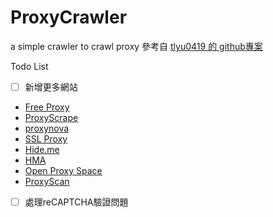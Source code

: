 # ProxyCrawler
a simple crawler to crawl proxy 
參考自
[tlyu0419 的 github專案](https://tlyu0419.github.io/2020/02/07/WebCrawler-ProxyPool/?fbclid=IwAR2mywkdfZPvapbeb4PSPgd_VSbdiYGrCIhHxG_91zrmw3lHRSac8sWBI68)

Todo List
- [ ] 新增更多網站
- [Free Proxy](http://free-proxy.cz/en/)
- [ProxyScrape](https://proxyscrape.com/free-proxy-list)
- [proxynova](https://www.proxynova.com/proxy-server-list)
- [SSL Proxy](https://www.sslproxies.org/)
- [Hide.me](https://hide.me/en/proxy)
- [HMA](https://www.hidemyass.com/en-us/proxy)
- [Open Proxy Space](https://openproxy.space/list)
- [ProxyScan ](https://www.proxyscan.io/)
- [ ] 處理reCAPTCHA驗證問題